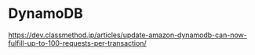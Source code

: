 # DynamoDB
https://dev.classmethod.jp/articles/update-amazon-dynamodb-can-now-fulfill-up-to-100-requests-per-transaction/
